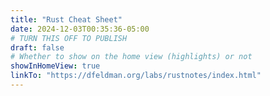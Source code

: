 ```yaml
---
title: "Rust Cheat Sheet"
date: 2024-12-03T00:35:36-05:00
# TURN THIS OFF TO PUBLISH
draft: false
# Whether to show on the home view (highlights) or not
showInHomeView: true
linkTo: "https://dfeldman.org/labs/rustnotes/index.html"
---
```

